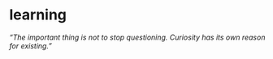 # learning

_“The important thing is not to stop questioning. Curiosity has its own reason for existing.”_

